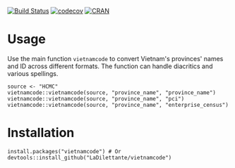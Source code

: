 [![Build Status](https://travis-ci.org/LaDilettante/vietnamcode.svg?branch=master)](https://travis-ci.org/LaDilettante/vietnamcode)
[![codecov](https://codecov.io/gh/LaDilettante/vietnamcode/branch/master/graph/badge.svg)](https://codecov.io/gh/LaDilettante/vietnamcode)
[![CRAN](http://www.r-pkg.org/badges/version/vietnamcode)](http://www.r-pkg.org/badges/version/vietnamcode)

# Usage

Use the main function `vietnamcode` to convert Vietnam's provinces' names and ID across different formats. The function can handle diacritics and various spellings.

```
source <- "HCMC"
vietnamcode::vietnamcode(source, "province_name", "province_name")
vietnamcode::vietnamcode(source, "province_name", "pci")
vietnamcode::vietnamcode(source, "province_name", "enterprise_census")
```

# Installation

```
install.packages("vietnamcode") # Or
devtools::install_github("LaDilettante/vietnamcode")
```
